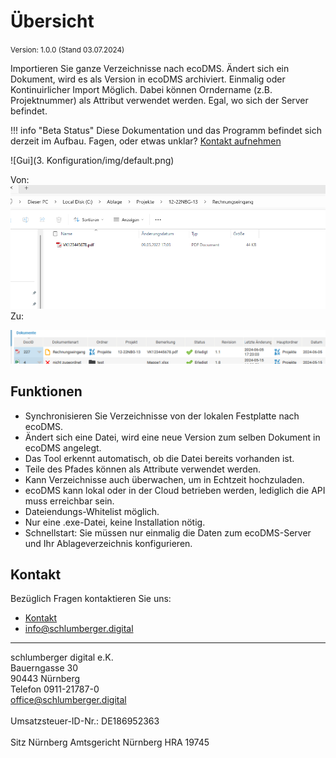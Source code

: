 #  Übersicht

<small>Version: 1.0.0 (Stand 03.07.2024)</small>

Importieren Sie ganze Verzeichnisse nach ecoDMS. Ändert sich ein Dokument, wird es als Version in ecoDMS archiviert. Einmalig oder Kontinuirlicher Import Möglich. Dabei können Orndername (z.B. Projektnummer) als Attribut verwendet werden.
Egal, wo sich der Server befindet.

!!! info "Beta Status"
    Diese Dokumentation und das Programm befindet sich derzeit im Aufbau. Fagen, oder etwas unklar? [Kontakt aufnehmen](mailto:info@schlumberger.digital)




![Gui](3. Konfiguration/img/default.png)

Von: 
![Dokument im Ordner](<3. Konfiguration/img/File_in_Folder.png>)
Zu:

![Dokument in ecoDMS](<3. Konfiguration/img/File_to_ecoDMS_doc.png>)


## Funktionen

- Synchronisieren Sie Verzeichnisse von der lokalen Festplatte nach ecoDMS.
- Ändert sich eine Datei, wird eine neue Version zum selben Dokument in ecoDMS angelegt.
- Das Tool erkennt automatisch, ob die Datei bereits vorhanden ist.
- Teile des Pfades können als Attribute verwendet werden.
- Kann  Verzeichnisse auch überwachen, um in Echtzeit hochzuladen.
- ecoDMS kann lokal oder in der Cloud betrieben werden, lediglich die API muss erreichbar sein.
- Dateiendungs-Whitelist möglich.
- Nur eine .exe-Datei, keine Installation nötig.
- Schnellstart: Sie müssen nur einmalig die Daten zum ecoDMS-Server und Ihr Ablageverzeichnis konfigurieren.

## Kontakt

Bezüglich Fragen kontaktieren Sie uns:

- [Kontakt](https://www.schlumberger.digital/#Kontaktformular_Startseite)
- [info@schlumberger.digital](mailto:info@schlumberger.digital)


-----------------
schlumberger digital e.K. <br>
Bauerngasse 30 <br>
90443 Nürnberg <br>
Telefon 0911-21787-0 <br>
office@schlumberger.digital <br>
 <br>
Umsatzsteuer-ID-Nr.: DE186952363 <br>
 <br>
Sitz Nürnberg    Amtsgericht Nürnberg    HRA 19745
